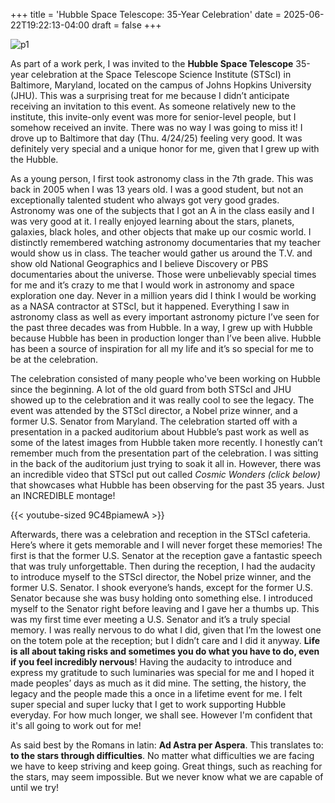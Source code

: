 +++
title = 'Hubble Space Telescope: 35-Year Celebration'
date = 2025-06-22T19:22:13-04:00
draft = false
+++

![p1](/blog/20250622_Hubble/hubble.png)  

As part of a work perk, I was invited to the **Hubble Space Telescope** 35-year celebration at the Space Telescope Science Institute (STScI) in Baltimore, Maryland, located on the campus of Johns Hopkins University (JHU). This was a surprising treat for me because I didn’t anticipate receiving an invitation to this event. As someone relatively new to the institute, this invite-only event was more for senior-level people, but I somehow received an invite. There was no way I was going to miss it! I drove up to Baltimore that day (Thu. 4/24/25) feeling very good. It was definitely very special and a unique honor for me, given that I grew up with the Hubble.

As a young person, I first took astronomy class in the 7th grade. This was back in 2005 when I was 13 years old. I was a good student, but not an exceptionally talented student who always got very good grades. Astronomy was one of the subjects that I got an A in the class easily and I was very good at it. I really enjoyed learning about the stars, planets, galaxies, black holes, and other objects that make up our cosmic world. I distinctly remembered watching astronomy documentaries that my teacher would show us in class. The teacher would gather us around the T.V. and show old National Geographics and I believe Discovery or PBS documentaries about the universe. Those were unbelievably special times for me and it’s crazy to me that I would work in astronomy and space exploration one day. Never in a million years did I think I would be working as a NASA contractor at STScI, but it happened. Everything I saw in astronomy class as well as every important astronomy picture I’ve seen for the past three decades was from Hubble. In a way, I grew up with Hubble because Hubble has been in production longer than I’ve been alive. Hubble has been a source of inspiration for all my life and it’s so special for me to be at the celebration.

The celebration consisted of many people who've been working on Hubble since the beginning. A lot of the old guard from both STScI and JHU showed up to the celebration and it was really cool to see the legacy. The event was attended by the STScI director, a Nobel prize winner, and a former U.S. Senator from Maryland. The celebration started off with a presentation in a packed auditorium about Hubble’s past work as well as some of the latest images from Hubble taken more recently. I honestly can’t remember much from the presentation part of the celebration. I was sitting in the back of the auditorium just trying to soak it all in. However, there was an incredible video that STScI put out called *Cosmic Wonders (click below)* that showcases what Hubble has been observing for the past 35 years. Just an INCREDIBLE montage!

{{< youtube-sized 9C4BpiamewA >}}

 Afterwards, there was a celebration and reception in the STScI cafeteria. Here’s where it gets memorable and I will never forget these memories! The first is that the former U.S. Senator at the reception gave a fantastic speech that was truly unforgettable. Then during the reception, I had the audacity to introduce myself to the STScI director, the Nobel prize winner, and the former U.S. Senator. I shook everyone’s hands, except for the former U.S. Senator because she was busy holding onto something else. I introduced myself to the Senator right before leaving and I gave her a thumbs up. This was my first time ever meeting a U.S. Senator and it’s a truly special memory. I was really nervous to do what I did, given that I’m the lowest one on the totem pole at the reception; but I didn’t care and I did it anyway. **Life is all about taking risks and sometimes you do what you have to do, even if you feel incredibly nervous**! Having the audacity to introduce and express my gratitude to such luminaries was special for me and I hoped it made peoples’ days as much as it did mine. The setting, the history, the legacy and the people made this a once in a lifetime event for me. I felt super special and super lucky that I get to work supporting Hubble everyday. For how much longer, we shall see. However I'm confident that it's all going to work out for me!

As said best by the Romans in latin: **Ad Astra per Aspera**. This translates to: **to the stars through difficulties**. No matter what difficulties we are facing we have to keep striving and keep going. Great things, such as reaching for the stars, may seem impossible. But we never know what we are capable of until we try!

